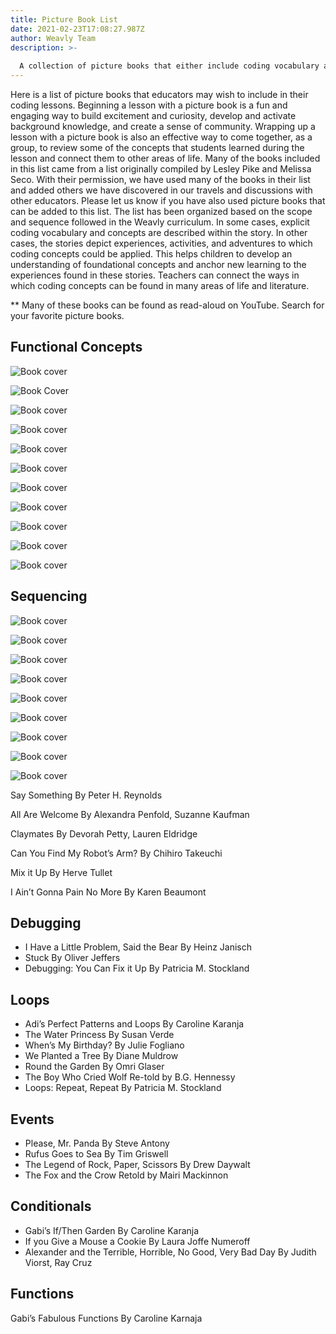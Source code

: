 ```yaml
---
title: Picture Book List
date: 2021-02-23T17:08:27.987Z
author: Weavly Team
description: >-
  
  A collection of picture books that either include coding vocabulary and concepts or depict experiences, activities, and adventures to which coding concepts could be applied.
---
```

Here is a list of picture books that educators may wish to include in their coding lessons. Beginning a lesson with a picture book is a fun and engaging way to build excitement and curiosity, develop and activate background knowledge, and create a sense of community. Wrapping up a lesson with a picture book is also an effective way to come together, as a group, to review some of the concepts that students learned during the lesson and connect them to other areas of life.
Many of the books included in this list came from a list originally compiled by Lesley Pike and Melissa Seco. With their permission, we have used many of the books in their list and added others we have discovered in our travels and discussions with other educators. Please let us know if you have also used picture books that can be added to this list.
The list has been organized based on the scope and sequence followed in the Weavly curriculum. In some cases, explicit coding vocabulary and concepts are described within the story. In other cases, the stories depict experiences, activities, and adventures to which coding concepts could be applied. This helps children to develop an understanding of foundational concepts and anchor new learning to the experiences found in these stories. Teachers can connect the ways in which coding concepts can be found in many areas of life and literature.

\*\* Many of these books can be found as read-aloud on YouTube. Search for your favorite picture books.

## Functional Concepts

![Book cover](/assets/media/robots-robots-everywhere-by-sue-fliess.jpg "Robots, Robots Everywhere By Sue Fliess")

![Book Cover](/assets/media/have-you-seen-my-monster by-steve-light.jpg "Have You Seen My Monster By Steve Light")

![Book cover](/assets/media/have-you-seen-my-dragon-by-steve-light.jpg "Have you Seen My Dragon By Steve Light")

![Book cover](/assets/media/how-to-code-a-sandcastle-by-josh-funk.jpg "How To Code a Sandcastle By Josh Funk")

![Book cover](/assets/media/how-to-code-a-roller-coaster-by-josh-funk.jpg "How to Code a Roller Coaster By Josh Funk")

![Book cover](/assets/media/peg-cat-the-penguin-problem-by-jennifer-oxley-billy-aronson.jpg "Peg + Cat: The Penguin Problem By Jennifer Oxley, Billy Aronson")

![Book cover](/assets/media/inside-outside-by-lizi-boyd.gif "Inside Outside By Lizi Boyd")

![Book cover](/assets/media/doll-e-1.0-by-shanda-mccloskey.jpg "Doll-E 1.0 By Shanda McCloskey")

![Book cover](/assets/media/help-find-frank by-anne-bollman.jpg "Help Find Frank By Anne Bollman")

![Book cover](/assets/media/algorithms-solve-a-problem-by-blake-hoena.jpg "Algorithms: Solve a Problem By Blake Hoena")

![Book cover](/assets/media/robot-rumpus-by-sean-taylor.jpg "Robot Rumpus By Sean Taylor")

## Sequencing

![Book cover](/assets/media/the-very-hungry-caterpillar.webp "The Very Hungry Caterpillar By Eric Carle")

![Book cover](/assets/media/rosie’s-walk-by-pat-hutchins.jpg "Rosie’s Walk By Pat Hutchins")

![Book cover](/assets/media/sequences-order-matters-by-nadia-higgins.jpg "Sequences: Order Matters By Nadia Higgins")

![Book cover](/assets/media/we-re-going-on-a-bear-hunt.jpg "We’re Going on a Bear Hunt By Michael Rosen, Helen Oxenbury")

![Book cover](/assets/media/boxitects-by-kim-smith.gif "Boxitects By Kim Smith")

![Book cover](/assets/media/little-red-riding-hood.jpg "Little Red Riding Hood By Mary Alperin")

![Book cover](/assets/media/how-to-catch-a-unicorn.jpg "How to Catch a Unicorn By Adam Wallace")

![Book cover](/assets/media/knuffle-bunny-a-cautionary-tale by-mo-williams.jpg "Knuffle Bunny: A Cautionary Tale By Mo Williams")

![Book cover](/assets/media/love-z-by-jessie-sima.jpg "Love, Z By Jessie Sima")

Say Something By Peter H. Reynolds

All Are Welcome By Alexandra Penfold, Suzanne Kaufman

Claymates By Devorah Petty, Lauren Eldridge

Can You Find My Robot’s Arm? By Chihiro Takeuchi

Mix it Up By Herve Tullet

I Ain’t Gonna Pain No More By Karen Beaumont

## Debugging

* I Have a Little Problem, Said the Bear By Heinz Janisch
* Stuck By Oliver Jeffers
* Debugging: You Can Fix it Up By Patricia M. Stockland

## Loops

* Adi’s Perfect Patterns and Loops By Caroline Karanja
* The Water Princess By Susan Verde
* When’s My Birthday? By Julie Fogliano
* We Planted a Tree By Diane Muldrow
* Round the Garden By Omri Glaser
* The Boy Who Cried Wolf Re-told by B.G. Hennessy
* Loops: Repeat, Repeat By Patricia M. Stockland

## Events

* Please, Mr. Panda By Steve Antony
* Rufus Goes to Sea By Tim Griswell
* The Legend of Rock, Paper, Scissors By Drew Daywalt
* The Fox and the Crow Retold by Mairi Mackinnon

## Conditionals

* Gabi’s If/Then Garden By Caroline Karanja
* If you Give a Mouse a Cookie By Laura Joffe Numeroff
* Alexander and the Terrible, Horrible, No Good, Very Bad Day By Judith Viorst, Ray Cruz

## Functions

Gabi’s Fabulous Functions By Caroline Karnaja